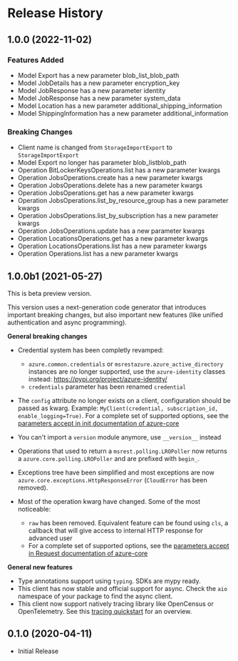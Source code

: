 # Release History

## 1.0.0 (2022-11-02)

### Features Added

  - Model Export has a new parameter blob_list_blob_path
  - Model JobDetails has a new parameter encryption_key
  - Model JobResponse has a new parameter identity
  - Model JobResponse has a new parameter system_data
  - Model Location has a new parameter additional_shipping_information
  - Model ShippingInformation has a new parameter additional_information

### Breaking Changes

  - Client name is changed from `StorageImportExport` to `StorageImportExport`
  - Model Export no longer has parameter blob_listblob_path
  - Operation BitLockerKeysOperations.list has a new parameter kwargs
  - Operation JobsOperations.create has a new parameter kwargs
  - Operation JobsOperations.delete has a new parameter kwargs
  - Operation JobsOperations.get has a new parameter kwargs
  - Operation JobsOperations.list_by_resource_group has a new parameter kwargs
  - Operation JobsOperations.list_by_subscription has a new parameter kwargs
  - Operation JobsOperations.update has a new parameter kwargs
  - Operation LocationsOperations.get has a new parameter kwargs
  - Operation LocationsOperations.list has a new parameter kwargs
  - Operation Operations.list has a new parameter kwargs

## 1.0.0b1 (2021-05-27)

This is beta preview version.

This version uses a next-generation code generator that introduces important breaking changes, but also important new features (like unified authentication and async programming).

**General breaking changes**

- Credential system has been completly revamped:

  - `azure.common.credentials` or `msrestazure.azure_active_directory` instances are no longer supported, use the `azure-identity` classes instead: https://pypi.org/project/azure-identity/
  - `credentials` parameter has been renamed `credential`

- The `config` attribute no longer exists on a client, configuration should be passed as kwarg. Example: `MyClient(credential, subscription_id, enable_logging=True)`. For a complete set of
  supported options, see the [parameters accept in init documentation of azure-core](https://github.com/Azure/azure-sdk-for-python/blob/main/sdk/core/azure-core/CLIENT_LIBRARY_DEVELOPER.md#available-policies)
- You can't import a `version` module anymore, use `__version__` instead
- Operations that used to return a `msrest.polling.LROPoller` now returns a `azure.core.polling.LROPoller` and are prefixed with `begin_`.
- Exceptions tree have been simplified and most exceptions are now `azure.core.exceptions.HttpResponseError` (`CloudError` has been removed).
- Most of the operation kwarg have changed. Some of the most noticeable:

  - `raw` has been removed. Equivalent feature can be found using `cls`, a callback that will give access to internal HTTP response for advanced user
  - For a complete set of
  supported options, see the [parameters accept in Request documentation of azure-core](https://github.com/Azure/azure-sdk-for-python/blob/main/sdk/core/azure-core/CLIENT_LIBRARY_DEVELOPER.md#available-policies)

**General new features**

- Type annotations support using `typing`. SDKs are mypy ready.
- This client has now stable and official support for async. Check the `aio` namespace of your package to find the async client.
- This client now support natively tracing library like OpenCensus or OpenTelemetry. See this [tracing quickstart](https://github.com/Azure/azure-sdk-for-python/tree/main/sdk/core/azure-core-tracing-opentelemetry) for an overview.


## 0.1.0 (2020-04-11)

* Initial Release
